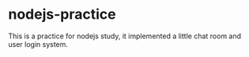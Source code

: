# nodejs-practice
This is a practice for nodejs study, it implemented a little chat room and user login system.
